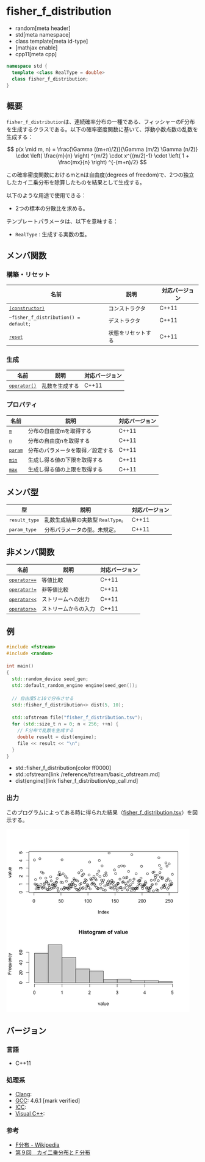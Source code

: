 # fisher_f_distribution
* random[meta header]
* std[meta namespace]
* class template[meta id-type]
* [mathjax enable]
* cpp11[meta cpp]

```cpp
namespace std {
  template <class RealType = double>
  class fisher_f_distribution;
}
```

## 概要
`fisher_f_distribution`は、連続確率分布の一種である、フィッシャーのF分布を生成するクラスである。以下の確率密度関数に基いて、浮動小数点数の乱数を生成する：

$$ p(x \mid m, n) = \frac{\Gamma ((m+n)/2)}{\Gamma (m/2) \Gamma (n/2)} \cdot \left( \frac{m}{n} \right) ^{m/2} \cdot x^{(m/2)-1} \cdot \left( 1 + \frac{mx}{n} \right) ^{-(m+n)/2} $$

この確率密度関数におけるmとnは自由度(degrees of freedom)で、2つの独立したカイ二乗分布を除算したものを結果として生成する。


以下のような用途で使用できる：

- 2つの標本の分散比を求める。


テンプレートパラメータは、以下を意味する：

- `RealType` : 生成する実数の型。


## メンバ関数
### 構築・リセット

| 名前 | 説明 | 対応バージョン |
|---------------------------------------------------------------------|--------------------|-------|
| [`(constructor)`](fisher_f_distribution/op_constructor.md)        | コンストラクタ     | C++11 |
| `~fisher_f_distribution() = default;`                               | デストラクタ       | C++11 |
| [`reset`](fisher_f_distribution/reset.md)                         | 状態をリセットする | C++11 |


### 生成

| 名前 | 説明 | 対応バージョン |
|----------------------------------------------------|----------------|-------|
| [`operator()`](fisher_f_distribution/op_call.md) | 乱数を生成する | C++11 |


### プロパティ

| 名前 | 説明 | 対応バージョン |
|---------------------------------------------|----------------------------------|-------|
| [`m`](fisher_f_distribution/m.md)         | 分布の自由度mを取得する          | C++11 |
| [`n`](fisher_f_distribution/n.md)         | 分布の自由度nを取得する          | C++11 |
| [`param`](fisher_f_distribution/param.md) | 分布のパラメータを取得／設定する | C++11 |
| [`min`](fisher_f_distribution/min.md)     | 生成し得る値の下限を取得する   | C++11 |
| [`max`](fisher_f_distribution/max.md)     | 生成し得る値の上限を取得する   | C++11 |


## メンバ型

| 型 | 説明 | 対応バージョン |
|---------------|-------------------|-------|
| `result_type` | 乱数生成結果の実数型 `RealType`。 | C++11 |
| `param_type`  | 分布パラメータの型。未規定。 | C++11 |


## 非メンバ関数

| 名前 | 説明 | 対応バージョン |
|---------------------------------------------------------|----------------------|-------|
| [`operator==`](fisher_f_distribution/op_equal.md)     | 等値比較             | C++11 |
| [`operator!=`](fisher_f_distribution/op_not_equal.md) | 非等値比較           | C++11 |
| [`operator<<`](fisher_f_distribution/op_ostream.md)   | ストリームへの出力   | C++11 |
| [`operator>>`](fisher_f_distribution/op_istream.md)   | ストリームからの入力 | C++11 |


## 例
```cpp example
#include <fstream>
#include <random>

int main()
{
  std::random_device seed_gen;
  std::default_random_engine engine(seed_gen());

  // 自由度5と10で分布させる
  std::fisher_f_distribution<> dist(5, 10);

  std::ofstream file("fisher_f_distribution.tsv");
  for (std::size_t n = 0; n < 256; ++n) {
    // F分布で乱数を生成する
    double result = dist(engine);
    file << result << "\n";
  }
}
```
* std::fisher_f_distribution[color ff0000]
* std::ofstream[link /reference/fstream/basic_ofstream.md]
* dist(engine)[link fisher_f_distribution/op_call.md]

### 出力
このプログラムによってある時に得られた結果（[fisher_f_distribution.tsv](https://raw.githubusercontent.com/cpprefjp/image/master/reference/random/fisher_f_distribution/fisher_f_distribution.tsv)）を図示する。

![](https://raw.githubusercontent.com/cpprefjp/image/master/reference/random/fisher_f_distribution/fisher_f_distribution.png)

## バージョン
### 言語
- C++11

### 処理系
- [Clang](/implementation.md#clang): 
- [GCC](/implementation.md#gcc): 4.6.1 [mark verified]
- [ICC](/implementation.md#icc): 
- [Visual C++](/implementation.md#visual_cpp): 

### 参考
- [F分布 - Wikipedia](https://ja.wikipedia.org/wiki/F%E5%88%86%E5%B8%83)
- [第９回　カイ二乗分布とＦ分布](http://www.ipc.shimane-u.ac.jp/food/kobayasi/biometry9_2011.html)
